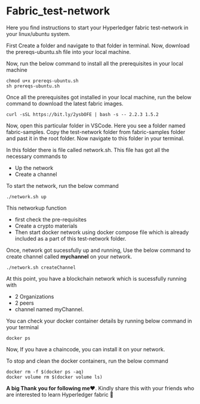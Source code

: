 # Fabric_test-network
Here you find instructions to start your Hyperledger fabric test-network in your linux/ubuntu system.

First Create a folder and navigate to that folder in terminal. Now, download the prereqs-ubuntu.sh file into your local machine.

Now, run the below command to install all the prerequisites in your local machine
```
chmod u+x prereqs-ubuntu.sh
sh prereqs-ubuntu.sh
```

Once all the prerequisites got installed in your local machine, run the below command to download the latest fabric images.
```
curl -sSL https://bit.ly/2ysbOFE | bash -s -- 2.2.3 1.5.2
```

Now, open this particular folder in VSCode. Here you see a folder named fabric-samples.
Copy the test-network folder from fabric-samples folder and past it in the root folder. Now navigate to this folder in your terminal. 

In this folder there is file called network.sh. This file has got all the necessary commands to 
  * Up the network
  * Create a channel
  
To start the network, run the below command
```
./network.sh up
```
This networkup function
 * first check the pre-requisites
 * Create a crypto materials
 * Then start docker network using docker compose file which is already included as a part of this test-network folder.
 
Once, network got sucessfully up and running, Use the below command to create channel called **mychannel** on your network.
```
./network.sh createChannel
```
 
At this point, you have a blockchain network which is sucessfully running with
 * 2 Organizations
 * 2 peers
 * channel named myChannel.
 
You can check your docker container details by running below command in your terminal
``` 
docker ps
```
  
Now, If you have a chaincode, you can install it on your network.
  
To stop and clean the docker containers, run the below command
```
docker rm -f $(docker ps -aq) 
docker volume rm $(docker volume ls)
```

**A big Thank you for following me**:heart:. Kindly share this with your friends who are interested to learn Hyperledger fabric :pray:
